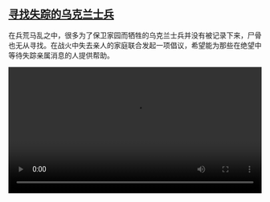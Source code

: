 <!--1679582825000-->
[寻找失踪的乌克兰士兵](https://www.dw.com/zh/%E5%AF%BB%E6%89%BE%E5%A4%B1%E8%B8%AA%E7%9A%84%E4%B9%8C%E5%85%8B%E5%85%B0%E5%A3%AB%E5%85%B5/a-65095401)
------

<p>在兵荒马乱之中，很多为了保卫家园而牺牲的乌克兰士兵并没有被记录下来，尸骨也无从寻找。在战火中失去亲人的家庭联合发起一项倡议，希望能为那些在绝望中等待失踪亲属消息的人提供帮助。</small></p><video src="https://tvdownloaddw-a.akamaihd.net/dwtv_video/flv/vdt_zh/2023/bchi230323_001_missing_01r_AVC_1280x720.mp4" controls style="width:100%"></video>
